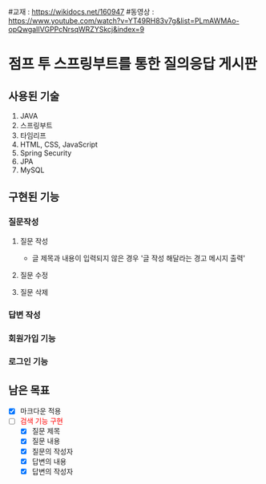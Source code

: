 #교재 : https://wikidocs.net/160947
#동영상 : https://www.youtube.com/watch?v=YT49RH83v7g&list=PLmAWMAo-opQwgaIIVGPPcNrsqWRZYSkcj&index=9




# 점프 투 스프링부트를 통한 질의응답 게시판
## 사용된 기술
1. JAVA
2. 스프링부트
3. 타임리프
4. HTML, CSS, JavaScript
5. Spring Security
6. JPA
7. MySQL

## 구현된 기능
### 질문작성
1. 질문 작성
   - 글 제목과 내용이 입력되지 않은 경우 '글 작성 해달라는 경고 메시지 출력'

2. 질문 수정
3. 질문 삭제

### 답변 작성
### 회원가입 기능
### 로그인 기능

## 남은 목표
- [x] 마크다운 적용
- [ ] <span style="color:red;">검색 기능 구현</span>
  - [x] 질문 제목
  - [x] 질문 내용
  - [x] 질문의 작성자
  - [x] 답변의 내용
  - [x] 답변의 작성자
